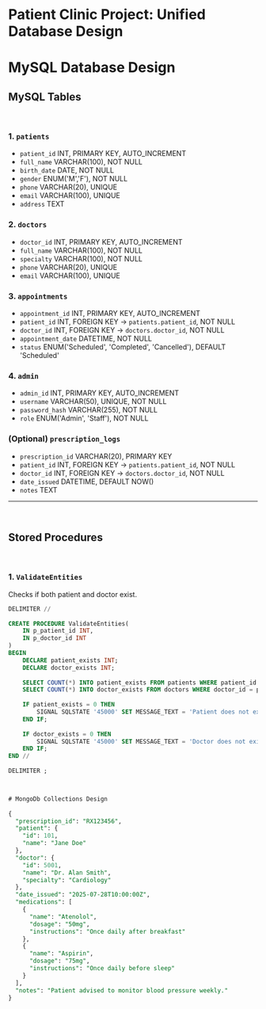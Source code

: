 # Patient Clinic Project: Unified Database Design
# MySQL Database Design
##  MySQL Tables
 
### 1. `patients`
- `patient_id` INT, PRIMARY KEY, AUTO_INCREMENT
- `full_name` VARCHAR(100), NOT NULL
- `birth_date` DATE, NOT NULL
- `gender` ENUM('M','F'), NOT NULL
- `phone` VARCHAR(20), UNIQUE
- `email` VARCHAR(100), UNIQUE
- `address` TEXT
 
### 2. `doctors`
- `doctor_id` INT, PRIMARY KEY, AUTO_INCREMENT
- `full_name` VARCHAR(100), NOT NULL
- `specialty` VARCHAR(100), NOT NULL
- `phone` VARCHAR(20), UNIQUE
- `email` VARCHAR(100), UNIQUE
 
### 3. `appointments`
- `appointment_id` INT, PRIMARY KEY, AUTO_INCREMENT
- `patient_id` INT, FOREIGN KEY → `patients.patient_id`, NOT NULL
- `doctor_id` INT, FOREIGN KEY → `doctors.doctor_id`, NOT NULL
- `appointment_date` DATETIME, NOT NULL
- `status` ENUM('Scheduled', 'Completed', 'Cancelled'), DEFAULT 'Scheduled'
 
### 4. `admin`
- `admin_id` INT, PRIMARY KEY, AUTO_INCREMENT
- `username` VARCHAR(50), UNIQUE, NOT NULL
- `password_hash` VARCHAR(255), NOT NULL
- `role` ENUM('Admin', 'Staff'), NOT NULL
 
### (Optional) `prescription_logs`
- `prescription_id` VARCHAR(20), PRIMARY KEY
- `patient_id` INT, FOREIGN KEY → `patients.patient_id`, NOT NULL
- `doctor_id` INT, FOREIGN KEY → `doctors.doctor_id`, NOT NULL
- `date_issued` DATETIME, DEFAULT NOW()
- `notes` TEXT
 
---
 
## Stored Procedures
 
### 1. `ValidateEntities`
Checks if both patient and doctor exist.
 
```sql
DELIMITER //
 
CREATE PROCEDURE ValidateEntities(
    IN p_patient_id INT,
    IN p_doctor_id INT
)
BEGIN
    DECLARE patient_exists INT;
    DECLARE doctor_exists INT;
 
    SELECT COUNT(*) INTO patient_exists FROM patients WHERE patient_id = p_patient_id;
    SELECT COUNT(*) INTO doctor_exists FROM doctors WHERE doctor_id = p_doctor_id;
 
    IF patient_exists = 0 THEN
        SIGNAL SQLSTATE '45000' SET MESSAGE_TEXT = 'Patient does not exist';
    END IF;
 
    IF doctor_exists = 0 THEN
        SIGNAL SQLSTATE '45000' SET MESSAGE_TEXT = 'Doctor does not exist';
    END IF;
END //
 
DELIMITER ;



# MongoDb Collections Design
 
{
  "prescription_id": "RX123456",
  "patient": {
    "id": 101,
    "name": "Jane Doe"
  },
  "doctor": {
    "id": 5001,
    "name": "Dr. Alan Smith",
    "specialty": "Cardiology"
  },
  "date_issued": "2025-07-28T10:00:00Z",
  "medications": [
    {
      "name": "Atenolol",
      "dosage": "50mg",
      "instructions": "Once daily after breakfast"
    },
    {
      "name": "Aspirin",
      "dosage": "75mg",
      "instructions": "Once daily before sleep"
    }
  ],
  "notes": "Patient advised to monitor blood pressure weekly."
}

